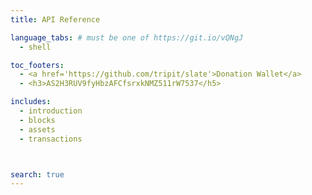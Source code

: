 ```yaml
---
title: API Reference

language_tabs: # must be one of https://git.io/vQNgJ
  - shell

toc_footers:
  - <a href='https://github.com/tripit/slate'>Donation Wallet</a>
  - <h3>AS2H3RUV9fyHbzAFCfsrxkNMZ511rW7537</h5>

includes:
  - introduction
  - blocks
  - assets  
  - transactions



search: true
---
```






